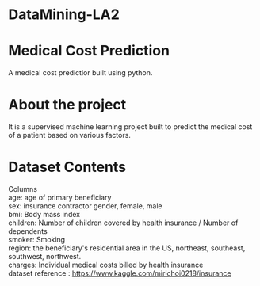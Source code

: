 # DataMining-LA2
# Medical Cost Prediction
A medical cost predictior built using python. 
# About the project
It is a supervised machine learning project built to predict the medical cost of a patient based on various factors.
# Dataset Contents
Columns </br>
age: age of primary beneficiary </br>
sex: insurance contractor gender, female, male </br>
bmi: Body mass index </br>
children: Number of children covered by health insurance / Number of dependents </br>
smoker: Smoking </br>
region: the beneficiary's residential area in the US, northeast, southeast, southwest, northwest. </br>
charges: Individual medical costs billed by health insurance </br>
dataset reference : https://www.kaggle.com/mirichoi0218/insurance </br>
